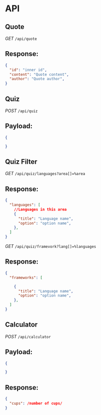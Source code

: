 # API 

## Quote

_GET_ `/api/quote`

Response:
---
```json
{
  "id": "inner id",
  "content": "Quote content",
  "author": "Quote author", 
}
```

## Quiz

_POST_ `/api/quiz`

Payload:
---

```json
{

}
```

## Quiz Filter

_GET_ `/api/quiz/languages?area[]=%area`

Response:
---

```json
{
  "languages": [
    //Languages in this area
    {
      "title": "Language name",
      "option": "option name",
    },
  ]
}
```

_GET_ `/api/quiz/framevork?lang[]=%languages`

Response:
---

```json
{
  "frameworks": [

    {
      "title": "Language name",
      "option": "option name",
    },
  ]
}
```

## Calculator

_POST_ `/api/calculator`

Payload:
---

```json
{

}
```

Response:  
---  


```json
{
  "cups": /number of cups/ 
}
```
